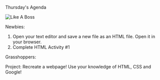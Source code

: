 Thursday's Agenda

![Like A Boss](https://media.giphy.com/media/ZhpVK9YhTyRLa/giphy.gif)

Newbies:

1. Open your text editor and save a new file as an HTML file. Open it in your browser.
2. Complete HTML Activity #1


Grasshoppers:

Project: Recreate a webpage! Use your knowledge of HTML, CSS and Google!


